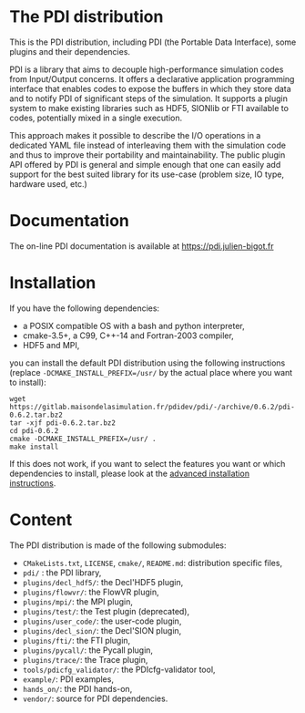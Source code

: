 # The PDI distribution

This is the PDI distribution, including PDI (the Portable Data Interface), some
plugins and their dependencies.

PDI is a library that aims to decouple high-performance simulation codes from
Input/Output concerns.
It offers a declarative application programming interface that enables codes to
expose the buffers in which they store data and to notify PDI of significant
steps of the simulation.
It supports a plugin system to make existing libraries such as HDF5, SIONlib or
FTI available to codes, potentially mixed in a single execution.

This approach makes it possible to describe the I/O operations in a dedicated
YAML file instead of interleaving them with the simulation code and thus to
improve their portability and maintainability.
The public plugin API offered by PDI is general and simple enough that one can
easily add support for the best suited library for its use-case (problem size,
IO type, hardware used, etc.)

# Documentation

The on-line PDI documentation is available at https://pdi.julien-bigot.fr

# Installation

If you have the following dependencies:
  * a POSIX compatible OS with a bash and python interpreter,
  * cmake-3.5+, a C99, C++-14 and Fortran-2003 compiler,
  * HDF5 and MPI,

you can install the default PDI distribution using the following instructions 
(replace `-DCMAKE_INSTALL_PREFIX=/usr/` by the actual place where you want to
install):
```
wget https://gitlab.maisondelasimulation.fr/pdidev/pdi/-/archive/0.6.2/pdi-0.6.2.tar.bz2
tar -xjf pdi-0.6.2.tar.bz2
cd pdi-0.6.2
cmake -DCMAKE_INSTALL_PREFIX=/usr/ .
make install
```

If this does not work, if you want to select the features you want or which
dependencies to install, please look at the 
[advanced installation instructions](https://pdi.julien-bigot.fr/master/Installation.html).

# Content

The PDI distribution is made of the following submodules:
* `CMakeLists.txt`, `LICENSE`, `cmake/`, `README.md`: distribution specific files,
* `pdi/` : the PDI library,
* `plugins/decl_hdf5/`: the Decl'HDF5 plugin,
* `plugins/flowvr/`: the FlowVR plugin,
* `plugins/mpi/`: the MPI plugin,
* `plugins/test/`: the Test plugin (deprecated),
* `plugins/user_code/`: the user-code plugin,
* `plugins/decl_sion/`: the Decl'SION plugin,
* `plugins/fti/`: the FTI plugin,
* `plugins/pycall/`: the Pycall plugin,
* `plugins/trace/`: the Trace plugin,
* `tools/pdicfg_validator/`: the PDIcfg-validator tool,
* `example/`: PDI examples,
* `hands_on/`: the PDI hands-on,
* `vendor/`: source for PDI dependencies.

